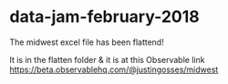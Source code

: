 # data-jam-february-2018


The midwest excel file has been flattend!

It is in the flatten folder & it is at this Observable link https://beta.observablehq.com/@justingosses/midwest
